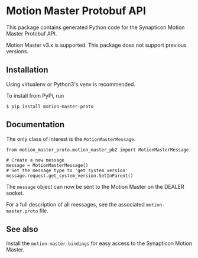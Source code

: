 # Motion Master Protobuf API

This package contains generated Python code for the Synapticon Motion Master
Protobuf API.

Motion Master v3.x is supported. This package does not support previous versions.

## Installation

Using virtualenv or Python3's venv is recommended.

To install from PyPi, run

    $ pip install motion-master-proto

## Documentation

The only class of interest is the `MotionMasterMessage`.

    from motion_master_proto.motion_master_pb2 import MotionMasterMessage

    # Create a new message
    message = MotionMasterMessage()
    # Set the message type to 'get_system_version'
    message.request.get_system_version.SetInParent()

The `message` object can now be sent to the Motion Master on the DEALER socket.

For a full description of all messages, see the associated
`motion-master.proto` file.

## See also

Install the `motion-master-bindings` for easy access to the Synapticon Motion
Master.

